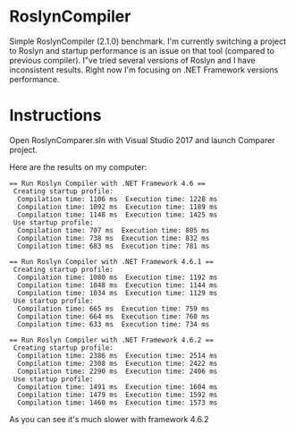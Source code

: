 # RoslynCompiler
Simple RoslynCompiler (2.1.0) benchmark. I'm currently switching a project to Roslyn and startup performance is an issue on that tool (compared to previous compiler). I"ve tried several versions of Roslyn and I have inconsistent results. Right now I'm focusing on .NET Framework versions performance.

# Instructions
Open RoslynComparer.sln with Visual Studio 2017 and launch Comparer project.

Here are the results on my computer:
```
== Run Roslyn Compiler with .NET Framework 4.6 ==
 Creating startup profile:
  Compilation time: 1106 ms  Execution time: 1228 ms
  Compilation time: 1092 ms  Execution time: 1189 ms
  Compilation time: 1148 ms  Execution time: 1425 ms
 Use startup profile:
  Compilation time: 707 ms  Execution time: 805 ms
  Compilation time: 738 ms  Execution time: 832 ms
  Compilation time: 683 ms  Execution time: 781 ms

== Run Roslyn Compiler with .NET Framework 4.6.1 ==
 Creating startup profile:
  Compilation time: 1080 ms  Execution time: 1192 ms
  Compilation time: 1048 ms  Execution time: 1144 ms
  Compilation time: 1034 ms  Execution time: 1129 ms
 Use startup profile:
  Compilation time: 665 ms  Execution time: 759 ms
  Compilation time: 664 ms  Execution time: 760 ms
  Compilation time: 633 ms  Execution time: 734 ms

== Run Roslyn Compiler with .NET Framework 4.6.2 ==
 Creating startup profile:
  Compilation time: 2386 ms  Execution time: 2514 ms
  Compilation time: 2308 ms  Execution time: 2422 ms
  Compilation time: 2290 ms  Execution time: 2406 ms
 Use startup profile:
  Compilation time: 1491 ms  Execution time: 1604 ms
  Compilation time: 1479 ms  Execution time: 1592 ms
  Compilation time: 1460 ms  Execution time: 1573 ms
  ```

As you can see it's much slower with framework 4.6.2
